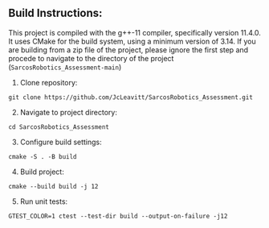 ## Build Instructions:

This project is compiled with the g++-11 compiler, specifically version 11.4.0. It uses CMake for the build system, using a minimum version of 3.14. If you are building from a zip file of the project, please ignore the first step and procede to navigate to the directory of the project (`SarcosRobotics_Assessment-main`)

1. Clone repository:

```
git clone https://github.com/JcLeavitt/SarcosRobotics_Assessment.git
```

2. Navigate to project directory:

```
cd SarcosRobotics_Assessment
```

3. Configure build settings:

```
cmake -S . -B build
```

4. Build project:

```
cmake --build build -j 12
```

5. Run unit tests:

```
GTEST_COLOR=1 ctest --test-dir build --output-on-failure -j12
```
